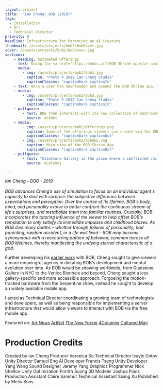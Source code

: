 ```yaml
---
layout: project
title:  "Ian Cheng: BOB (2019)"
tags:
  - Installation
  - Art
  - Technical Director
priority: 0
headline: Infrastructure for Parenting an AI Creature
thumbnail: /assets/projects/bob2/bobCover.jpg
cover: /assets/projects/bob2/bobCover.jpg
sections:
    - heading: Automated Offerings
      text: Using the <a href="https://bobs.ai">BOB Shrine app</a> available on the iOS App Store and Google Play, viewers could craft "offerings" to BOB that would impact the way that BOB learns and grows. Once an offering is created, a viewer's app would continue to produce these offerings in the hopes of earning blessings from BOB.
      media:
        - img: /assets/projects/bob2/bob1.jpg
          caption: "Photo © 2019 Ian Cheng Studio"
          captionClasses: "captionDark captionIn"
    - text: Once a user has downloaded and opened the BOB Shrine app, their shrine appears as a star floating in a constellation in BOB's world. Based on BOB's current mood, desires, curiosity, and prior experiences, BOB may or may not choose your star, opening up a portal and collecting the offerings you have produced.
    - media:
        - img: /assets/projects/bob2/bob2.jpg
          caption: "Photo © 2019 Ian Cheng Studio"
          captionClasses: "captionDark captionIn"
    - pullquote:
        - text: BOB then interacts with its new collection of mushrooms, starfish, and orbs, snarfing them down or batting them around the floor. Sometimes BOB will be blown apart by one of the more lethal offerings and “die,” only to respawn.
          source: ArtNet
    - media:
        - img: /assets/projects/bob2/Offerings.png
          caption: Some of the offerings viewers can create via the BOB Shrine App.
          captionClasses: "captionDark captionOut"
        - img: /assets/projects/bob2/bobApp.png
          caption: Main view of the BOB Shrine App.
          captionClasses: "captionDark captionOut"
    - pullquote:
        - text: "Gladstone Gallery is the place where a conflicted childlike creature is waiting to receive gifts provided by us, its doting parents, but it’s also the temple where a moody deity resides. The icons of traditional religion are not placed in consecrated buildings to be on display; they are the vehicles of a transcendent gaze. ... At night, at home, I opened the application. I received a notification: BOB had accepted my offerings. I was relieved. I imagined my starfish silently falling on the platform where the creature moved, ominous, beautiful, puerile."
          source: 4Columns

---
```

<i>Ian Cheng - BOB - 2019<br><br>
BOB advances Cheng’s use of simulation to focus on an individual agent's capacity to deal with surprise: the subjective difference between expectations and perception. Over the course of its lifetime, BOB's body, mind, and personality evolve to better confront the continuous stream of life's surprises, and metabolize them into familiar routines. Crucially, BOB incorporates the tutoring influence of the viewer to help offset BOB's temptation to only satisfy its immediate impulses and childhood biases. As BOB dies many deaths – whether through failures of personality, bad parenting, random accident, or a life well lived – BOB may become synonymous with a reoccurring pattern of behavior, common across all BOB lifetimes, thereby manifesting the undying eternal characteristic of a god.</i>

Further developing his [earlier work](bob2018) with BOB, Cheng sought to give viewers a more meaningful agency in dictating BOB's development and mental evolution over time. As BOB would be showing worldwide, from Gladstone Gallery in NYC to the Venice Biennale and beyond, Cheng sought a less gallery-specific and more accessible approach. Forgoeing the motion-tracked hardware from the Serpentine show, instead he sought to develop an widely available mobile app.

I acted as Technical Director coordinating a growing team of technologists and developers, as well as being responsible for implementing a server infrastructure that would allow viewers to interact with BOB via the free mobile app.

Featured on:
[Art News](http://www.artnews.com/2019/02/04/ian-cheng-gladstone-bob-artificial-intelligence/)
[ArtNet](https://news.artnet.com/exhibitions/ian-cheng-bob-gladstone-1488823)
[The New Yorker](https://www.newyorker.com/goings-on-about-town/art/ian-cheng)
[4Columns](http://4columns.org/laddaga-reinaldo/ian-cheng)
[Cultured Mag](https://www.culturedmag.com/ian-cheng/)

<div class="medSpacer"></div>

<h1>Production Credits</h1>
<div class='creditsTable'>
<span class='creditsRow'><span class='left'>Created by</span>
<span class='right'>Ian Cheng</span></span>
<span class='creditsRow'><span class='left'>Producer</span>
<span class='right'>Veronica So</span></span>
<span class='creditsRow'><span class='left'>Technical Director</span>
<span class='right'>Ivaylo Getov</span></span>
<span class='creditsRow'><span class='left'>Unity Director</span>
<span class='right'>Samuel Eng</span></span>
<span class='creditsRow'><span class='left'>AI Developer</span>
<span class='right'>Francis Tseng</span></span>
<span class='creditsRow'><span class='left'>Unity Developer</span>
<span class='right'>Yang Wang</span></span>
<span class='creditsRow'><span class='left'>Sound Designer</span>
<span class='right'>Jeremy Yang</span></span>
<span class='creditsRow'><span class='left'>Graphics Programmer</span>
<span class='right'>Nick Shelton</span></span>
<span class='creditsRow'><span class='left'>Unity Optimization</span>
<span class='right'>Porrith Suong</span></span>
<span class='creditsRow'><span class='left'>3D Modeler</span>
<span class='right'>Joshua Planz</span></span>
<span class='creditsRow'><span class='left'>Production Assistant</span>
<span class='right'>Claire Sammut</span></span>
<span class='creditsRow'><span class='left'>Technical Assistant</span>
<span class='right'>Sixing Xu</span></span>
<span class='creditsRow'><span class='left'>Published by</span>
<span class='right'>Metis Suns</span></span>
</div>

